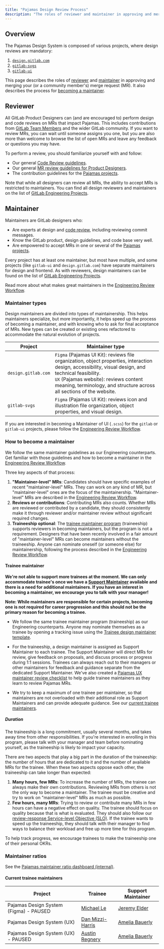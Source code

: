 ```yaml
---
title: "Pajamas Design Review Process"
description: "The roles of reviewer and maintainer in approving and merging merge requests in projects related to the Pajamas Design System, and how to become a maintainer."
---
```


## Overview

The Pajamas Design System is composed of various projects, where design reviews are mandatory:

1. [`design.gitlab.com`](https://gitlab.com/gitlab-org/gitlab-services/design.gitlab.com)
1. [`gitlab-svgs`](https://gitlab.com/gitlab-org/gitlab-svgs)
1. [`gitlab-ui`](https://gitlab.com/gitlab-org/gitlab-ui)

This page describes the roles of [reviewer](#reviewer) and [maintainer](#maintainer) in approving and merging your (or a community member's) merge request (MR). It also describes the process for [becoming a maintainer](#how-to-become-a-maintainer).

## Reviewer

All GitLab Product Designers can (and are encouraged to) perform design and code reviews on MRs that impact Pajamas. This includes contributions from [GitLab Team Members](/handbook/communication/top-misused-terms/) and the wider GitLab community. If you want to review MRs, you can wait until someone assigns you one, but you are also more than welcome to browse the list of open MRs and leave any feedback or questions you may have.

To perform a review, you should familiarize yourself with and follow:

- Our general [Code Review guidelines](https://docs.gitlab.com/ee/development/code_review.html).
- Our general [MR review guidelines for Product Designers](/handbook/product/ux/product-designer/mr-reviews/).
- The contribution guidelines for the [Pajamas projects](#overview).

Note that while all designers can review all MRs, the ability to accept MRs is restricted to maintainers. You can find all design reviewers and maintainers on the list of [GitLab Engineering Projects](/handbook/engineering/projects/).

## Maintainer

Maintainers are GitLab designers who:

- Are experts at design and [code review](https://docs.gitlab.com/ee/development/code_review.html), including reviewing commit messages.
- Know the GitLab product, design guidelines, and code base very well.
- Are empowered to accept MRs in one or several of the [Pajamas projects](#overview).

Every project has at least one maintainer, but most have multiple, and some projects (like `gitlab-ui` and `design.gitlab.com`) have separate maintainers for design and frontend. As with reviewers, design maintainers can be found on the list of [GitLab Engineering Projects](/handbook/engineering/projects/).

Read more about what makes great maintainers in the [Engineering Review Workflow](/handbook/engineering/workflow/code-review/#maintainer).

### Maintainer types

Design maintainers are divided into types of maintainership. This helps maintainers specialize, but more importantly, it helps speed up the process of becoming a maintainer, and with knowing who to ask for final acceptance of MRs. New types can be created or existing ones refactored to accommodate the natural evolution of projects.

| Project | Maintainer type |
|---|---|
| `design.gitlab.com` |  `Figma` (Pajamas UI Kit): reviews file organization, object properties, interaction design, accessibility, visual design, and technical feasibility.<br>`UX` (Pajamas website): reviews content meaning, terminology, and structure across all sections of the website. |
| `gitlab-svgs` | `Figma` (Pajamas UI Kit): reviews icon and illustration file organization, object properties, and visual design. |

If you are interested in becoming a Maintainer of UI (`.scss`) for the `gitlab` or `gitlab-ui` projects, please follow the [Engineering Review Workflow](/handbook/engineering/workflow/code-review/).

### How to become a maintainer

We follow the same maintainer guidelines as our Engineering counterparts. Get familiar with those guidelines and how to become a maintainer in the [Engineering Review Workflow](/handbook/engineering/workflow/code-review/#how-to-become-a-project-maintainer).

Three key aspects of that process:

1. **"Maintainer-level" MRs**: Candidates should have specific examples of recent "maintainer-level" MRs. They can work on any kind of MR, but "maintainer-level" ones are the focus of the maintainership. "Maintainer-level" MRs are described in the [Engineering Review Workflow](/handbook/engineering/workflow/code-review/#how-to-become-a-project-maintainer).
1. **Reviews or contributions**: Contributing MRs also counts. Whether MRs are reviewed or contributed by a candidate, they should consistently make it through reviewer and/or maintainer review without significant required changes.
1. **Traineeship optional**: The [trainee maintainer program](#trainee-maintainer) (traineeship) supports reviewers in becoming maintainers, but the program is not a requirement. Designers that have been recenly involved in a fair amount of "maintainer-level" MRs can become maintainers without the traineeship. Anyone can nominate oneself (or someone else) for maintainership, following the process described in the [Engineering Review Workflow](/handbook/engineering/workflow/code-review/#how-to-become-a-project-maintainer).

#### Trainee maintainer

**We're not able to support more trainees at the moment. We can only accommodate trainee's once we have a [Support Maintainer](/handbook/engineering/projects/#design.gitlab.com) available and there is a need for additional maintainers. If you have an interest in becoming a maintainer, we encourage you to talk with your manager!**

**Note: While maintainers are responsible for certain projects, becoming one is not required for career progression and this should not be the primary reason for becoming a trainee.**

- We follow the same trainee maintainer program (traineeship) as our Engineering counterparts. Anyone may nominate themselves as a trainee by opening a tracking issue using the [Trainee design maintainer template](https://gitlab.com/gitlab-com/www-gitlab-com/issues/new?issuable_template=trainee-design-maintainer).

- For the traineeship, a design maintainer is assigned as Support Maintainer to each trainee. The Support Maintainer will direct MRs for review, give feedback on proposals, and discuss process or progress during 1:1 sessions. Trainees can always reach out to their managers or other maintainers for feedback and guidance separate from the dedicated Support Maintainer. We've also created a [Pajamas UX maintainer review checklist](https://gitlab.com/gitlab-org/gitlab-services/design.gitlab.com/-/blob/main/doc/maintainer-checklist.md) to help guide trainee maintainers as they learn to review Pajamas MRs.

- We try to keep a maximum of one trainee per maintainer, so that maintainers are not overloaded with their additional role as Support Maintainers and can provide adequate guidance. See our [current trainee maintainers](#current-trainee-maintainers).

##### Duration

The traineeship is a long commitment, usually several months, and takes away time from other responsibilities. If you're interested in enrolling in this program, please talk with your manager and team before nominating yourself, as the traineeship is likely to impact your capacity.

There are two aspects that play a big part in the duration of the traineeship: the number of hours that are dedicated to it and the number of available MRs for the trainee. When these two aspects oppose each other, the traineeship can take longer than expected:

1. **Many hours, few MRs**: To increase the number of MRs, the trainee can always make their own contributions. Reviewing MRs from others is not the only way to become a maintainer. The trainee must be creative and try to work on "maintainer-level" MRs as much as possible.
1. **Few hours, many MRs**: Trying to review or contribute many MRs in few hours can have a negative effect on quality. The trainee should focus on quality because that is what is evaluated. They should also follow our [review-response Service-level Objective (SLO)](/handbook/engineering/workflow/code-review/#review-response-slo). If the trainee wants to speed up the traineeship, they should talk with their manager to find ways to balance their workload and free up more time for this program.

To help track progress, we encourage trainees to make the traineeship one of their personal OKRs.

### Maintainer ratios

See the [Pajamas maintainer ratio dashboard (internal)](https://10az.online.tableau.com/t/gitlab/views/UXPajamasMaintainers/PajamasDesignSystem?:origin=card_share_link&:embed=n).

#### Current trainee maintainers

| Project                                | Trainee                                       | Support Maintainer                                 |
| -------------------------------------- | --------------------------------------------- | -------------------------------------------------- |
| Pajamas Design System (Figma) - PAUSED | [Michael Le](https://gitlab.com/mle)          | [Jeremy Elder](https://gitlab.com/jeldergl)        |
| Pajamas Design System (UX)             | [Dan Mizzi-Harris](https://gitlab.com/danmh)  | [Amelia Bauerly](https://gitlab.com/ameliabauerly) |
| Pajamas Design System (UX) - PAUSED    | [Austin Regnery](https://gitlab.com/aregnery) | [Amelia Bauerly](https://gitlab.com/ameliabauerly) |
